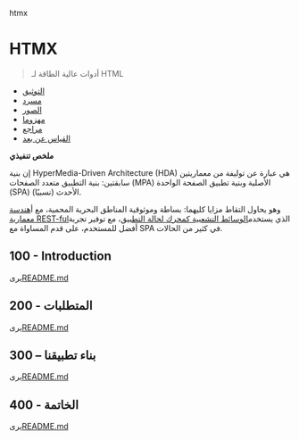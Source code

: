 htmx

# HTMX

> أدوات عالية الطاقة لـ HTML

-   [التوثيق](./DOCUMENTATION.md)
-   [مسرد](./GLOSSARY.md)
-   [الصور](./IMAGES.md)
-   [مهزوما](./PODMAN.md)
-   [مراجع](./REFERENCES.md)
-   [القياس عن بعد](./TELEMETRY.md)

**ملخص تنفيذي**

إن بنية HyperMedia-Driven Architecture (HDA) هي عبارة عن توليفة من معماريتين سابقتين: بنية التطبيق متعدد الصفحات (MPA) الأصلية وبنية تطبيق الصفحة الواحدة (SPA) الأحدث (نسبيًا).

وهو يحاول التقاط مزايا كليهما: بساطة وموثوقية المناطق البحرية المحمية، مع أ[هندسة معمارية REST-ful](https://developer.mozilla.org/en-US/docs/Glossary/REST)الذي يستخدم[الوسائط التشعبية كمحرك لحالة التطبيق](https://htmx.org/essays/hateoas/)، مع توفير تجربة أفضل للمستخدم، على قدم المساواة مع SPA في كثير من الحالات.

## 100 - Introduction

يرى[README.md](./100/README.md)

## 200 - المتطلبات

يرى[README.md](./200/README.md)

## 300 – بناء تطبيقنا

يرى[README.md](./300/README.md)

## 400 - الخاتمة

يرى[README.md](./400/README.md)

